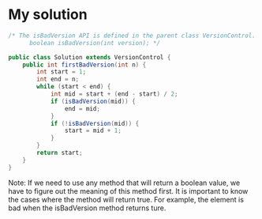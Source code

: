 # My solution
``` Java
/* The isBadVersion API is defined in the parent class VersionControl.
      boolean isBadVersion(int version); */

public class Solution extends VersionControl {
    public int firstBadVersion(int n) {
        int start = 1;
        int end = n;
        while (start < end) {
            int mid = start + (end - start) / 2;
            if (isBadVersion(mid)) {
                end = mid; 
            }
            if (!isBadVersion(mid)) {
                start = mid + 1;
            }
        }
        return start;
    }
}
```
Note: If we need to use any method that will return a boolean value, we have to figure out the meaning of this method first. It is important to know the cases where the method will return true. For example, the element is bad when the isBadVersion method returns ture.
